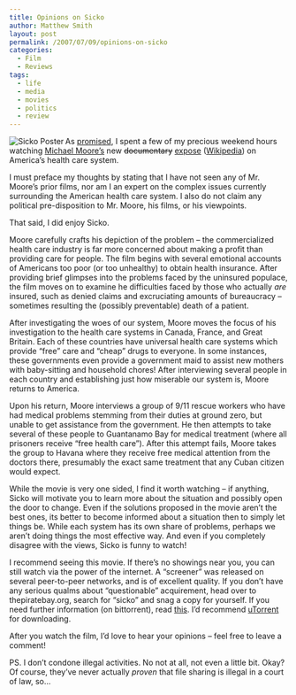 ```yaml
---
title: Opinions on Sicko
author: Matthew Smith
layout: post
permalink: /2007/07/09/opinions-on-sicko
categories:
  - Film
  - Reviews
tags:
  - life
  - media
  - movies
  - politics
  - review
---
```

<img src="http://archive.digivation.net/wp-content/uploads/2007/07/200px-sickoposter.jpg" alt="Sicko Poster" align="left" />As [promised][1], I spent a few of my precious weekend hours watching [Michael Moore&#8217;s][2] new <strike>documentary</strike> [expose][3] ([Wikipedia][4]) on America&#8217;s health care system.

I must preface my thoughts by stating that I have not seen any of Mr. Moore&#8217;s prior films, nor am I an expert on the complex issues currently surrounding the American health care system. I also do not claim any political pre-disposition to Mr. Moore, his films, or his viewpoints.

That said, I did enjoy Sicko.

Moore carefully crafts his depiction of the problem &#8211; the commercialized health care industry is far more concerned about making a profit than providing care for people. The film begins with several emotional accounts of Americans too poor (or too unhealthy) to obtain health insurance. After providing brief glimpses into the problems faced by the uninsured populace, the film moves on to examine he difficulties faced by those who actually *are* insured, such as denied claims and excruciating amounts of bureaucracy &#8211; sometimes resulting the (possibly preventable) death of a patient.

After investigating the woes of our system, Moore moves the focus of his investigation to the health care systems in Canada, France, and Great Britain. Each of these countries have universal health care systems which provide &#8220;free&#8221; care and &#8220;cheap&#8221; drugs to everyone. In some instances, these governments even provide a government maid to assist new mothers with baby-sitting and household chores! After interviewing several people in each country and establishing just how miserable our system is, Moore returns to America.

Upon his return, Moore interviews a group of 9/11 rescue workers who have had medical problems stemming from their duties at ground zero, but unable to get assistance from the government. He then attempts to take several of these people to Guantanamo Bay for medical treatment (where all prisoners receive &#8220;free health care&#8221;). After this attempt fails, Moore takes the group to Havana where they receive free medical attention from the doctors there, presumably the exact same treatment that any Cuban citizen would expect.

While the movie is very one sided, I find it worth watching &#8211; if anything, Sicko will motivate you to learn more about the situation and possibly open the door to change. Even if the solutions proposed in the movie aren&#8217;t the best ones, its better to become informed about a situation then to simply let things be. While each system has its own share of problems, perhaps we aren&#8217;t doing things the most effective way. And even if you completely disagree with the views, Sicko is funny to watch!

I recommend seeing this movie. If there&#8217;s no showings near you, you can still watch via the power of the internet. A &#8220;screener&#8221; was released on several peer-to-peer networks, and is of excellent quality. If you don&#8217;t have any serious qualms about &#8220;questionable&#8221; acquirement, head over to thepiratebay.org, search for &#8220;sicko&#8221; and snag a copy for yourself. If you need further information (on bittorrent), read [this][5]. I&#8217;d recommend [uTorrent][6] for downloading.

After you watch the film, I&#8217;d love to hear your opinions &#8211; feel free to leave a comment!

PS. I don&#8217;t condone illegal activities. No not at all, not even a little bit. Okay? Of course, they&#8217;ve never actually *proven* that file sharing is illegal in a court of law, so&#8230;

 [1]: http://archive.digivation.net/2007/07/06/wanna-see-sicko-not-in-macon/
 [2]: http://www.michaelmoore.com/
 [3]: http://www.imdb.com/title/tt0386032/
 [4]: http://en.wikipedia.org/wiki/Sicko
 [5]: http://en.wikipedia.org/wiki/BitTorrent
 [6]: http://www.utorrent.com/